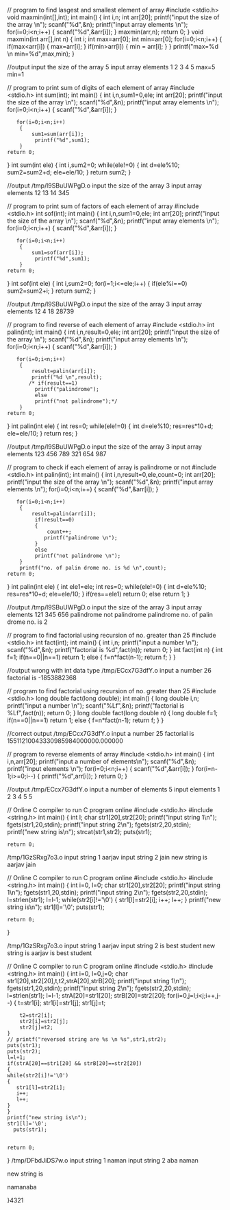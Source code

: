 

// program to find lasgest and smallest element of array
#include <stdio.h>
void maxmin(int[],int);
int main()
{
       int i,n;
       int arr[20];
       printf("input the size of the array \n");
       scanf("%d",&n);
       printf("input array elements \n");
        for(i=0;i<n;i++)
        {
            scanf("%d",&arr[i]);
        }
        maxmin(arr,n);
    return 0;
}
void maxmin(int arr[],int n)
{
    int i;
    int max=arr[0];
    int min=arr[0];
     for(i=0;i<n;i++)
        {
            if(max<arr[i])
            {
                max=arr[i];
            }
            if(min>arr[i])
            {
                min = arr[i];
            }
        }
        printf("max=%d \n min=%d",max,min);
}

//output
input the size of the array 
5
input array elements 
1
2
3
4
5
max=5 
 min=1

// program to print sum of digits of each element of array
#include <stdio.h>
int sum(int);
int main()
{
       int i,n,sum1=0,ele;
       int arr[20];
       printf("input the size of the array \n");
       scanf("%d",&n);
       printf("input array elements \n");
        for(i=0;i<n;i++)
        {
            scanf("%d",&arr[i]);
        }
       
       for(i=0;i<n;i++)
        {
            sum1=sum(arr[i]);
             printf("%d",sum1);
        }
    return 0;
}
int sum(int ele)
{
    int i,sum2=0;
     while(ele!=0)
     {
         int d=ele%10;
         sum2=sum2+d;
         ele=ele/10;
     }
     return sum2;
}

//output
/tmp/l9SBuUWPgD.o
input the size of the array 
3
input array elements 
12
13
14
345

// program to print sum of factors of each element of array
#include <stdio.h>
int sof(int);
int main()
{
       int i,n,sum1=0,ele;
       int arr[20];
       printf("input the size of the array \n");
       scanf("%d",&n);
       printf("input array elements \n");
        for(i=0;i<n;i++)
        {
            scanf("%d",&arr[i]);
        }
       
       for(i=0;i<n;i++)
        {
            sum1=sof(arr[i]);
             printf("%d",sum1);
        }
    return 0;
}
int sof(int ele)
{
    int i,sum2=0;
     for(i=1;i<=ele;i++)
     {
         if(ele%i==0)
         sum2=sum2+i;
     }
     return sum2;
}

//output
/tmp/l9SBuUWPgD.o
input the size of the array 
3
input array elements 
12
4
18
28739

// program to find reverse of each element of array
#include <stdio.h>
int palin(int);
int main()
{
       int i,n,result=0,ele;
       int arr[20];
       printf("input the size of the array \n");
       scanf("%d",&n);
       printf("input array elements \n");
        for(i=0;i<n;i++)
        {
            scanf("%d",&arr[i]);
        }
       
       for(i=0;i<n;i++)
        {
            result=palin(arr[i]);
            printf("%d \n",result);
           /* if(result==1)
             printf("palindrome");
             else
             printf("not palindrome");*/
        }
    return 0;
}
int palin(int ele)
{
    int res=0;
     while(ele!=0)
     {
         int d=ele%10;
         res=res*10+d;
         ele=ele/10;
     }
     return res;
}

//output
/tmp/l9SBuUWPgD.o
input the size of the array 
3
input array elements 
123
456
789
321 
654 
987 


// program to check if each element of array is palindrome or not
#include <stdio.h>
int palin(int);
int main()
{
       int i,n,result=0,ele,count=0;
       int arr[20];
       printf("input the size of the array \n");
       scanf("%d",&n);
       printf("input array elements \n");
        for(i=0;i<n;i++)
        {
            scanf("%d",&arr[i]);
        }
       
       for(i=0;i<n;i++)
        {
            result=palin(arr[i]);
             if(result==0)
             {
                 count++;
                printf("palindrome \n");
             }
             else
             printf("not palindrome \n");
        }
        printf("no. of palin drome no. is %d \n",count);
    return 0;
}
int palin(int ele)
{
    int ele1=ele;
    int res=0;
     while(ele!=0)
     {
         int d=ele%10;
         res=res*10+d;
         ele=ele/10;
     }
     if(res==ele1)
     return 0;
     else
     return 1;
}

//output
/tmp/l9SBuUWPgD.o
input the size of the array 
3
input array elements 
121
345
656
palindrome 
not palindrome 
palindrome 
no. of palin drome no. is 2 



// program to find factorial using recursion of no. greater than 25
#include <stdio.h>
int fact(int);
int main() 
{
    int i,n;
    printf("input a number \n");
    scanf("%d",&n);
    printf("factorial is %d",fact(n));
    return 0;
}
int fact(int n)
{
    int f=1;
    if(n==0||n==1)
    return 1;
    else
    {
        f=n*fact(n-1);
        return f;
    }
}


//output wrong with int data type
/tmp/ECcx7G3dfY.o
input a number 
26
factorial is -1853882368

// program to find factorial using recursion of no. greater than 25
#include <stdio.h>
long double fact(long double);
int main() 
{
    long double i,n;
    printf("input a number \n");
    scanf("%Lf",&n);
    printf("factorial is %Lf",fact(n));
    return 0;
}
long double fact(long double n)
{
    long double f=1;
    if(n==0||n==1)
    return 1;
    else
    {
        f=n*fact(n-1);
        return f;
    }
}

//correct output
/tmp/ECcx7G3dfY.o
input a number 
25
factorial is 15511210043330985984000000.000000

// program to reverse elements of array
#include <stdio.h>
int main() 
{
    int i,n,arr[20];
    printf("input a number of elements\n");
    scanf("%d",&n);
    printf("input elements \n");
    for(i=0;i<n;i++)
    {
        scanf("%d",&arr[i]);
    }
    for(i=n-1;i>=0;i--)
    {
        printf("%d",arr[i]);
    }
    return 0;
}

//output
/tmp/ECcx7G3dfY.o
input a number of elements
5
input elements 
1
2
3
4
5
5

// Online C compiler to run C program online
#include <stdio.h>
#include <string.h>
int main() 
{
    int l;
    char str1[20],str2[20];
    printf("input string 1\n");
    fgets(str1,20,stdin);
    printf("input string 2\n");
    fgets(str2,20,stdin);
    printf("new string is\n");
    strcat(str1,str2);
    puts(str1);
    

    return 0;



/tmp/1GzSRxg7o3.o
input string 1
aarjav 
input string 2
jain
new string is
aarjav 
jain


// Online C compiler to run C program online
#include <stdio.h>
#include <string.h>
int main() 
{
    int i=0, l=0;
    char str1[20],str2[20];
    printf("input string 1\n");
    fgets(str1,20,stdin);
    printf("input string 2\n");
    fgets(str2,20,stdin);
    l=strlen(str1);
    l=l-1;
    while(str2[i]!='\0')
    {
       str1[l]=str2[i]; 
       i++;
       l++;
    }
    printf("new string is\n");
    str1[l]='\0';
    puts(str1);
    

    return 0;
}


/tmp/1GzSRxg7o3.o
input string 1
aarjav 
input string 2
is best student
new string is
aarjav is best student


// Online C compiler to run C program online
#include <stdio.h>
#include <string.h>
int main() 
{
    int i=0, l=0,j=0;
    char str1[20],str2[20],t,t2,strA[20],strB[20];
    printf("input string 1\n");
    fgets(str1,20,stdin);
    printf("input string 2\n");
    fgets(str2,20,stdin);
    l=strlen(str1);
    l=l-1;
    strA[20]=str1[20];
    strB[20]=str2[20];
    for(i=0,j=l;i<j;i++,j--)
    {
        t=str1[i];
        str1[i]=str1[j];
        str1[j]=t;
        
        t2=str2[i];
        str2[i]=str2[j];
        str2[j]=t2;
    }
    // printf("reversed string are %s \n %s",str1,str2);
    puts(str1);
    puts(str2);
    l=l+1;
    if(strA[20]==str1[20] && strB[20]==str2[20])
    {
    while(str2[i]!='\0')
    {
       str1[l]=str2[i]; 
       i++;
       l++;
    }
    }
    printf("new string is\n");
    str1[l]='\0';
      puts(str1);
    

    return 0;
}
/tmp/DFbdJiDS7w.o
input string 1
naman
input string 2
aba
naman

new string is

namanaba






}4321
